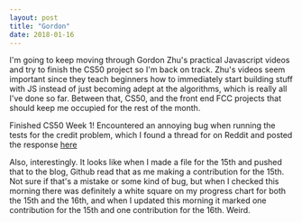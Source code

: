 ```yaml
---
layout: post
title: "Gordon"
date: 2018-01-16
---
```


I'm going to keep moving through Gordon Zhu's practical Javascript videos and try to finish the CS50 project so I'm back on track. Zhu's videos seem important since they teach beginners how to immediately start building stuff with JS instead of just becoming adept at the algorithms, which is really all I've done so far. Between that, CS50, and the front end FCC projects that should keep me occupied for the rest of the month.

Finished CS50 Week 1! Encountered an annoying bug when running the tests for the credit problem, which I found a thread for on Reddit and posted the response <a href="https://www.reddit.com/r/cs50/comments/7cio3n/check50_on_creditc_says_it_cant_find_invalidn/">here</a>

Also, interestingly. It looks like when I made a file for the 15th and pushed that to the blog, Github read that as me making a contribution for the 15th. Not sure if that's a mistake or some kind of bug, but when I checked this morning there was definitely a white square on my progress chart for both the 15th and the 16th, and when I updated this morning it marked one contribution for the 15th and one contribution for the 16th. Weird.